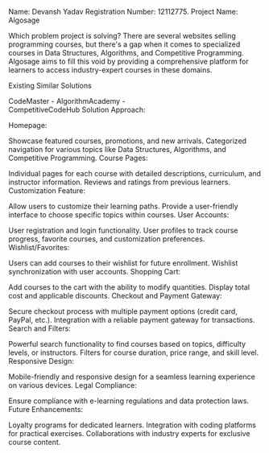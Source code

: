 Name: Devansh Yadav
Registration Number: 12112775.
Project Name: Algosage

Which problem project is solving?
There are several websites selling programming courses, but there's a gap when it comes to specialized courses in Data Structures, Algorithms, and Competitive Programming. Algosage aims to fill this void by providing a comprehensive platform for learners to access industry-expert courses in these domains.

Existing Similar Solutions

CodeMaster - 
AlgorithmAcademy -  
CompetitiveCodeHub 
Solution Approach:

Homepage:

Showcase featured courses, promotions, and new arrivals.
Categorized navigation for various topics like Data Structures, Algorithms, and Competitive Programming.
Course Pages:

Individual pages for each course with detailed descriptions, curriculum, and instructor information.
Reviews and ratings from previous learners.
Customization Feature:

Allow users to customize their learning paths.
Provide a user-friendly interface to choose specific topics within courses.
User Accounts:

User registration and login functionality.
User profiles to track course progress, favorite courses, and customization preferences.
Wishlist/Favorites:

Users can add courses to their wishlist for future enrollment.
Wishlist synchronization with user accounts.
Shopping Cart:

Add courses to the cart with the ability to modify quantities.
Display total cost and applicable discounts.
Checkout and Payment Gateway:

Secure checkout process with multiple payment options (credit card, PayPal, etc.).
Integration with a reliable payment gateway for transactions.
Search and Filters:

Powerful search functionality to find courses based on topics, difficulty levels, or instructors.
Filters for course duration, price range, and skill level.
Responsive Design:

Mobile-friendly and responsive design for a seamless learning experience on various devices.
Legal Compliance:

Ensure compliance with e-learning regulations and data protection laws.
Future Enhancements:

Loyalty programs for dedicated learners.
Integration with coding platforms for practical exercises.
Collaborations with industry experts for exclusive course content.
